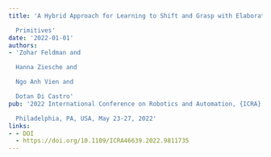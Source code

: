 ```yaml
---
title: 'A Hybrid Approach for Learning to Shift and Grasp with Elaborate Motion

  Primitives'
date: '2022-01-01'
authors:
- 'Zohar Feldman and

  Hanna Ziesche and

  Ngo Anh Vien and

  Dotan Di Castro'
pub: '2022 International Conference on Robotics and Automation, {ICRA} 2022,

  Philadelphia, PA, USA, May 23-27, 2022'
links:
- - DOI
  - https://doi.org/10.1109/ICRA46639.2022.9811735
---
```

